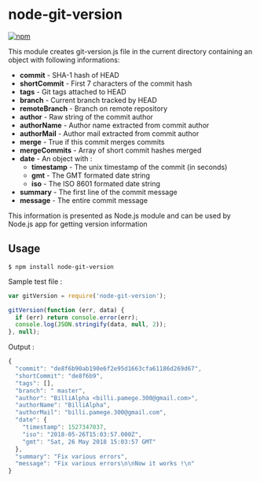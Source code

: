 # node-git-version

[![npm](https://img.shields.io/npm/v/node-git-version.svg)](https://www.npmjs.com/package/node-git-version)

This module creates git-version.js file in the current directory containing an object with following informations:

 - **commit** - SHA-1 hash of HEAD
 - **shortCommit** - First 7 characters of the commit hash
 - **tags** - Git tags attached to HEAD
 - **branch** - Current branch tracked by HEAD
 - **remoteBranch** - Branch on remote repository
 - **author** - Raw string of the commit author
 - **authorName** - Author name extracted from commit author
 - **authorMail** - Author mail extracted from commit author
 - **merge** - True if this commit merges commits
 - **mergeCommits** - Array of short commit hashes merged
 - **date** - An object with :
   - **timestamp** - The unix timestamp of the commit (in seconds)
   - **gmt** - The GMT formated date string
   - **iso** - The ISO 8601 formated date string
 - **summary** - The first line of the commit message
 - **message** - The entire commit message

This information is presented as Node.js module and can be used by Node.js app for getting version information

## Usage

```
$ npm install node-git-version
```

Sample test file :
```js
var gitVersion = require('node-git-version');

gitVersion(function (err, data) {
  if (err) return console.error(err);
  console.log(JSON.stringify(data, null, 2));
}, null);
```

Output :
```js
{
  "commit": "de8f6b90ab190e6f2e95d1663cfa61186d269d67",
  "shortCommit": "de8f6b9",
  "tags": [],
  "branch": " master",
  "author": "BilliAlpha <billi.pamege.300@gmail.com>",
  "authorName": "BilliAlpha",
  "authorMail": "billi.pamege.300@gmail.com",
  "date": {
    "timestamp": 1527347037,
    "iso": "2018-05-26T15:03:57.000Z",
    "gmt": "Sat, 26 May 2018 15:03:57 GMT"
  },
  "summary": "Fix various errors",
  "message": "Fix various errors\n\nNow it works !\n"
}
```
